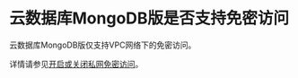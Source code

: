 # 云数据库MongoDB版是否支持免密访问

云数据库MongoDB版仅支持VPC网络下的免密访问。

详情请参见[开启或关闭私网免密访问](/intl.zh-CN/用户指南/管理网络连接/开启或关闭私网免密访问.md)。

